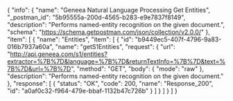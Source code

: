{
  "info": {
    "name": "Geneea Natural Language Processing Get Entities",
    "_postman_id": "5b95555a-200d-4565-b283-e9e7837f8149",
    "description": "Performs named-entity recognition on the given document.",
    "schema": "https://schema.getpostman.com/json/collection/v2.0.0/"
  },
  "item": [
    {
      "name": "Entities",
      "item": [
        {
          "id": "b9449ec5-407f-4796-9a83-016b7937a60a",
          "name": "getS1Entities",
          "request": {
            "url": "http://api.geneea.com/s1/entities?extractor=%7B%7D&language=%7B%7D&returnTextInfo=%7B%7D&text=%7B%7D&url=%7B%7D",
            "method": "GET",
            "body": {
              "mode": "raw"
            },
            "description": "Performs named-entity recognition on the given document."
          },
          "response": [
            {
              "status": "OK",
              "code": 200,
              "name": "Response_200",
              "id": "a0af0c32-f964-479e-bbaf-1132b47c726b"
            }
          ]
        }
      ]
    }
  ]
}